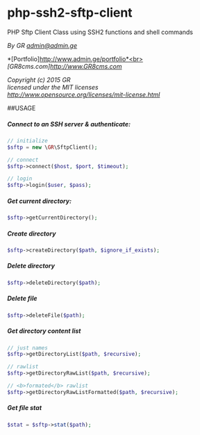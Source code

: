 # php-ssh2-sftp-client
PHP Sftp Client Class using SSH2 functions and shell commands

*By GR admin@admin.ge*

*[Portfolio]http://www.admin.ge/portfolio*<br>
*[GR8cms.com]http://www.GR8cms.com*

*Copyright (c) 2015 GR*<br>
*licensed under the MIT licenses*<br>
*http://www.opensource.org/licenses/mit-license.html*

##USAGE

##### Connect to an SSH server & authenticate:
```php
// initialize
$sftp = new \GR\SftpClient();

// connect
$sftp->connect($host, $port, $timeout);

// login
$sftp->login($user, $pass);
```

##### Get current directory:
```php
$sftp->getCurrentDirectory();
```

##### Create directory
```php
$sftp->createDirectory($path, $ignore_if_exists);
```

##### Delete directory
```php
$sftp->deleteDirectory($path);
```

##### Delete file
```php
$sftp->deleteFile($path);
```

##### Get directory content list
```php
// just names
$sftp->getDirectoryList($path, $recursive);

// rawlist
$sftp->getDirectoryRawList($path, $recursive);

// <b>formated</b> rawlist
$sftp->getDirectoryRawListFormatted($path, $recursive);
```

##### Get file stat
```php
$stat = $sftp->stat($path); 
```






